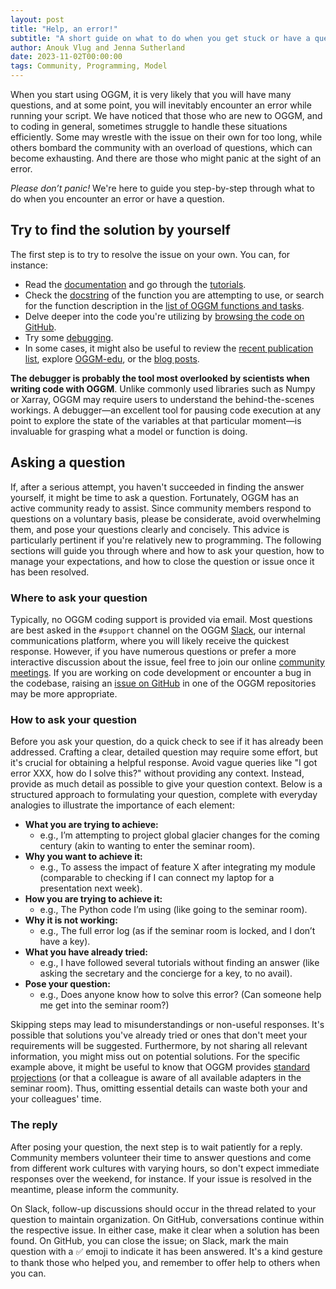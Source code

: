 ```yaml
---
layout: post
title: "Help, an error!"
subtitle: "A short guide on what to do when you get stuck or have a question"
author: Anouk Vlug and Jenna Sutherland
date: 2023-11-02T00:00:00
tags: Community, Programming, Model
---
```


When you start using OGGM, it is very likely that you will have many questions, and at some point, you will inevitably encounter an error while running your script. We have noticed that those who are new to OGGM, and to coding in general, sometimes struggle to handle these situations efficiently. Some may wrestle with the issue on their own for too long, while others bombard the community with an overload of questions, which can become exhausting. And there are those who might panic at the sight of an error.

*Please don’t panic!* We're here to guide you step-by-step through what to do when you encounter an error or have a question.

## Try to find the solution by yourself

The first step is to try to resolve the issue on your own. You can, for instance:

- Read the [documentation](https://docs.oggm.org/en/stable/) and go through the [tutorials](https://oggm.org/tutorials/stable/notebooks/welcome.html).
- Check the [docstring](https://www.geeksforgeeks.org/python-docstrings/) of the function you are attempting to use, or search for the function description in the [list of OGGM functions and tasks](https://docs.oggm.org/en/stable/api.html).
- Delve deeper into the code you're utilizing by [browsing the code on GitHub](https://github.com/OGGM/oggm).
- Try some [debugging](https://code.visualstudio.com/docs/editor/debugging).
- In some cases, it might also be useful to review the [recent publication list](https://oggm.org/publications/), explore [OGGM-edu](https://edu.oggm.org/en/latest/), or the [blog posts](https://oggm.org/search/index.html).

**The debugger is probably the tool most overlooked by scientists when writing code with OGGM**. Unlike commonly used libraries such as Numpy or Xarray, OGGM may require users to understand the behind-the-scenes workings. A debugger—an excellent tool for pausing code execution at any point to explore the state of the variables at that particular moment—is invaluable for grasping what a model or function is doing.

## Asking a question

If, after a serious attempt, you haven't succeeded in finding the answer yourself, it might be time to ask a question. Fortunately, OGGM has an active community ready to assist. Since community members respond to questions on a voluntary basis, please be considerate, avoid overwhelming them, and pose your questions clearly and concisely. This advice is particularly pertinent if you're relatively new to programming. The following sections will guide you through where and how to ask your question, how to manage your expectations, and how to close the question or issue once it has been resolved.

### Where to ask your question

Typically, no OGGM coding support is provided via email. Most questions are best asked in the `#support` channel on the OGGM [Slack](https://oggm.org/2022/10/11/Welcome-to-the-OGGM-Slack/), our internal communications platform, where you will likely receive the quickest response. However, if you have numerous questions or prefer a more interactive discussion about the issue, feel free to join our online [community meetings](https://oggm.org/meetings/). If you are working on code development or encounter a bug in the codebase, raising an [issue on GitHub](https://github.com/OGGM/oggm/issues) in one of the OGGM repositories may be more appropriate.

### How to ask your question

Before you ask your question, do a quick check to see if it has already been addressed. Crafting a clear, detailed question may require some effort, but it's crucial for obtaining a helpful response. Avoid vague queries like "I got error XXX, how do I solve this?" without providing any context. Instead, provide as much detail as possible to give your question context. Below is a structured approach to formulating your question, complete with everyday analogies to illustrate the importance of each element:

- **What you are trying to achieve:**
  - e.g., I’m attempting to project global glacier changes for the coming century (akin to wanting to enter the seminar room).
- **Why you want to achieve it:**
  - e.g., To assess the impact of feature X after integrating my module (comparable to checking if I can connect my laptop for a presentation next week).
- **How you are trying to achieve it:**
  - e.g., The Python code I’m using (like going to the seminar room).
- **Why it is not working:**
  - e.g., The full error log (as if the seminar room is locked, and I don’t have a key).
- **What you have already tried:**
  - e.g., I have followed several tutorials without finding an answer (like asking the secretary and the concierge for a key, to no avail).
- **Pose your question:**
  - e.g., Does anyone know how to solve this error? (Can someone help me get into the seminar room?)

Skipping steps may lead to misunderstandings or non-useful responses. It's possible that solutions you've already tried or ones that don't meet your requirements will be suggested. Furthermore, by not sharing all relevant information, you might miss out on potential solutions. For the specific example above, it might be useful to know that OGGM provides [standard projections](https://docs.oggm.org/en/stable/download-projections.html) (or that a colleague is aware of all available adapters in the seminar room). Thus, omitting essential details can waste both your and your colleagues' time.

### The reply

After posing your question, the next step is to wait patiently for a reply. Community members volunteer their time to answer questions and come from different work cultures with varying hours, so don't expect immediate responses over the weekend, for instance. If your issue is resolved in the meantime, please inform the community.

On Slack, follow-up discussions should occur in the thread related to your question to maintain organization. On GitHub, conversations continue within the respective issue. In either case, make it clear when a solution has been found. On GitHub, you can close the issue; on Slack, mark the main question with a ✅ emoji to indicate it has been answered. It's a kind gesture to thank those who helped you, and remember to offer help to others when you can.

